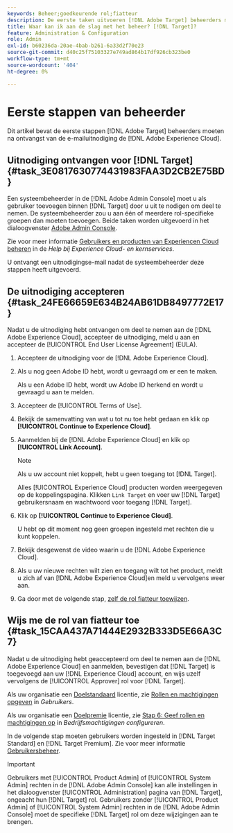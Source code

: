 ```yaml
---
keywords: Beheer;goedkeurende rol;fiatteur
description: De eerste taken uitvoeren [!DNL Adobe Target] beheerders moeten na ontvangst van de e-mailuitnodiging de [!DNL Adobe Experience Cloud].
title: Waar kan ik aan de slag met het beheer? [!DNL Target]?
feature: Administration & Configuration
role: Admin
exl-id: b60236da-20ae-4bab-b261-6a33d2f70e23
source-git-commit: d40c25f75103327e749ad864b17df926cb323be0
workflow-type: tm+mt
source-wordcount: '404'
ht-degree: 0%

---
```


# Eerste stappen van beheerder

Dit artikel bevat de eerste stappen [!DNL Adobe Target] beheerders moeten na ontvangst van de e-mailuitnodiging de [!DNL Adobe Experience Cloud].

## Uitnodiging ontvangen voor [!DNL Target] {#task_3E0817630774431983FAA3D2CB2E75BD}

Een systeembeheerder in de [!DNL Adobe Admin Console] moet u als gebruiker toevoegen binnen [!DNL Target] door u uit te nodigen om deel te nemen. De systeembeheerder zou u aan één of meerdere rol-specifieke groepen dan moeten toevoegen. Beide taken worden uitgevoerd in het dialoogvenster [Adobe Admin Console](https://adminconsole.adobe.com).

Zie voor meer informatie [Gebruikers en producten van Experiencen Cloud beheren](https://experienceleague.adobe.com/docs/core-services/interface/manage-users-and-products/admin-getting-started.html) in de *Help bij Experience Cloud- en kernservices*.

U ontvangt een uitnodigingse-mail nadat de systeembeheerder deze stappen heeft uitgevoerd.

## De uitnodiging accepteren {#task_24FE66659E634B24AB61DB8497772E17}

Nadat u de uitnodiging hebt ontvangen om deel te nemen aan de [!DNL Adobe Experience Cloud], accepteer de uitnodiging, meld u aan en accepteer de [!UICONTROL End User License Agreement] (EULA).

1. Accepteer de uitnodiging voor de [!DNL Adobe Experience Cloud].
1. Als u nog geen Adobe ID hebt, wordt u gevraagd om er een te maken.

   Als u een Adobe ID hebt, wordt uw Adobe ID herkend en wordt u gevraagd u aan te melden.
1. Accepteer de [!UICONTROL Terms of Use].
1. Bekijk de samenvatting van wat u tot nu toe hebt gedaan en klik op **[!UICONTROL Continue to Experience Cloud]**.
1. Aanmelden bij de [!DNL Adobe Experience Cloud] en klik op **[!UICONTROL Link Account]**.

   >[!NOTE]
   >
   >Als u uw account niet koppelt, hebt u geen toegang tot [!DNL Target].

   Alles [!UICONTROL Experience Cloud] producten worden weergegeven op de koppelingspagina. Klikken `Link Target` en voer uw [!DNL Target] gebruikersnaam en wachtwoord voor toegang [!DNL Target].
1. Klik op **[!UICONTROL Continue to Experience Cloud]**.

   U hebt op dit moment nog geen groepen ingesteld met rechten die u kunt koppelen.
1. Bekijk desgewenst de video waarin u de [!DNL Adobe Experience Cloud].
1. Als u uw nieuwe rechten wilt zien en toegang wilt tot het product, meldt u zich af van [!DNL Adobe Experience Cloud]en meld u vervolgens weer aan.
1. Ga door met de volgende stap, [zelf de rol fiatteur toewijzen](/help/main/administrating-target/start-target.md#task_15CAA437A71444E2932B333D5E66A3C7).

## Wijs me de rol van fiatteur toe {#task_15CAA437A71444E2932B333D5E66A3C7}

Nadat u de uitnodiging hebt geaccepteerd om deel te nemen aan de [!DNL Adobe Experience Cloud] en aanmelden, bevestigen dat [!DNL Target] is toegevoegd aan uw [!DNL Experience Cloud] account, en wijs uzelf vervolgens de [!UICONTROL Approver] rol voor [!DNL Target].

Als uw organisatie een [Doelstandaard](/help/main/c-intro/intro.md#section_ACD5EFF17AAB4E979CBEFA0145CCD905) licentie, zie [Rollen en machtigingen opgeven](/help/main/administrating-target/c-user-management/c-user-management/user-management.md#roles-permissions) in *Gebruikers*.

Als uw organisatie een [Doelpremie](/help/main/c-intro/intro.md#premium) licentie, zie [Stap 6: Geef rollen en machtigingen op](/help/main/administrating-target/c-user-management/property-channel/properties-overview.md#section_8C425E43E5DD4111BBFC734A2B7ABC80) in *Bedrijfsmachtigingen configureren*.

In de volgende stap moeten gebruikers worden ingesteld in [!DNL Target Standard] en [!DNL Target Premium]. Zie voor meer informatie [Gebruikersbeheer](/help/main/administrating-target/c-user-management/user-management.md).

>[!IMPORTANT]
>
>Gebruikers met [!UICONTROL Product Admin] of [!UICONTROL System Admin] rechten in de [!DNL Adobe Admin Console] kan alle instellingen in het dialoogvenster [!UICONTROL Administration] pagina van [!DNL Target], ongeacht hun [!DNL Target] rol. Gebruikers zonder [!UICONTROL Product Admin] of [!UICONTROL System Admin] rechten in de [!DNL Adobe Admin Console] moet de specifieke [!DNL Target] rol om deze wijzigingen aan te brengen.
